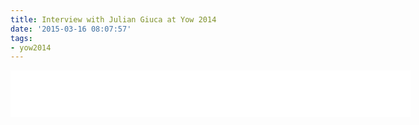 ```yaml
---
title: Interview with Julian Giuca at Yow 2014
date: '2015-03-16 08:07:57'
tags:
- yow2014
---
```


<iframe style="border: none" src="//html5-player.libsyn.com/embed/episode/id/3250007/height/75/width/640/theme/standard/direction/no/autoplay/no/autonext/no/thumbnail/no/preload/no/no_addthis/no/" height="75" width="640" scrolling="no"  allowfullscreen webkitallowfullscreen mozallowfullscreen oallowfullscreen msallowfullscreen></iframe>
